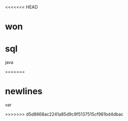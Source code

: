 <<<<<<< HEAD
# won
<h1> sql </h1>
<p> java <p>

=======
# newlines
<p> var </p>
>>>>>>> d5d8668ac2241a85d9c9f5137515cf981bd4dbac
